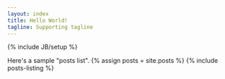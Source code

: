 ```yaml
---
layout: index
title: Hello World!
tagline: Supporting tagline
---
```

{% include JB/setup %}


Here's a sample "posts list".
{% assign posts = site.posts %}
{% include posts-listing %}




